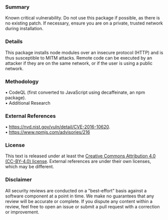 <!--
publication-state: draft
access: public
author: Dilan Bhalla
domain: security
methodology-summary: static-analysis;web-search
opinion: insecure
package-urls:
- "pkg:npm/atom-node-module-installer@0.9.0"
review-date: 2021-02-12
scope: implementation/full
schema-version: 1.0
severity: critical
SPDX-License-Identifier: CC-BY-4.0
-->

### Summary

Known critical vulnerability. Do not use this package if possible, as there is no existing patch. If necessary, ensure you are on a private, trusted network during installation.

### Details

This package installs node modules over an insecure protocol (HTTP) and is thus susceptible to MITM attacks. Remote code can be executed by an attacker if they are on the same network, or if the user is using a public network.

### Methodology

• CodeQL (first converted to JavaScript using decaffeinate, an npm package).   
• Additional Research

### External References

• https://nvd.nist.gov/vuln/detail/CVE-2016-10620.   
• https://www.npmjs.com/advisories/216

### License

This text is released under at least the
[Creative Commons Attribution 4.0 (CC-BY-4.0) license](https://creativecommons.org/licenses/by/4.0/legalcode.txt).
External references are under their own licenses, which may be different.

### Disclaimer

All security reviews are conducted on a "best-effort" basis against a software
component at a point in time. We make no guarantees that any review will be accurate
or complete. If you dispute any content within a review, feel free to open an issue
or submit a pull request with a correction or improvement.


